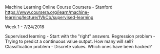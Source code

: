 Machine Learning Online Course
Coursera - Stanford
https://www.coursera.org/learn/machine-learning/lecture/1VkCb/supervised-learning

Week 1 - 7/24/2018

Supervised learning - Start with the "right" answers.
Regression problem - Trying to predict a continuous value output.  How many will sell?
Classification problem - Discrete values.  Which ones have been hacked?
